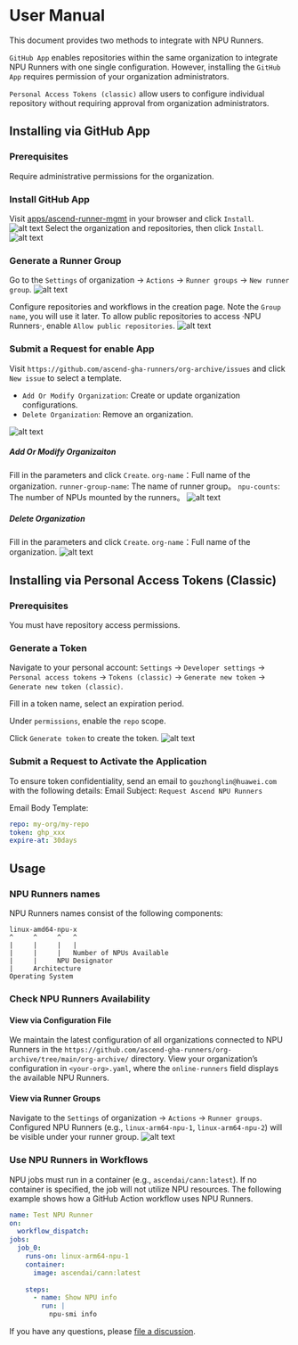 # User Manual

This document provides two methods to integrate with NPU Runners.

`GitHub App` enables repositories within the same organization to integrate NPU Runners with one single configuration. However, installing the `GitHub App` requires permission of your organization administrators.

`Personal Access Tokens (classic)` allow users to configure individual repository without requiring approval from organization administrators.
## Installing via GitHub App
### Prerequisites
Require administrative permissions for the organization.

### Install GitHub App
Visit [apps/ascend-runner-mgmt][1] in your browser and click `Install`.
![alt text](assets/user-manual-zh/image-3.png)
Select the organization and repositories, then click `Install`.
![alt text](assets/user-manual-zh/image-5.png)

### Generate a Runner Group
Go to the `Settings` of organization → `Actions` → `Runner groups` → `New runner group`.
![alt text](assets/user-manual-zh/image-8.png)

Configure repositories and workflows in the creation page. Note the `Group name`, you will use it later.
To allow public repositories to access ·NPU Runners·, enable `Allow public repositories`.
![alt text](assets/user-manual-zh/image-4.png)

### Submit a Request for enable App
Visit `https://github.com/ascend-gha-runners/org-archive/issues` and click `New issue` to select a template.

- `Add Or Modify Organization`: Create or update organization configurations.
- `Delete Organization`: Remove an organization.

![alt text](assets/user-manual-zh/image-10.png)
##### Add Or Modify Organizaiton
Fill in the parameters and click `Create`.
`org-name`：Full name of the organization.
`runner-group-name`: The name of runner group。
`npu-counts`: The number of NPUs mounted by the runners。
![alt text](assets/user-manual-zh/image-15.png)
##### Delete Organization
Fill in the parameters and click `Create`.
`org-name`：Full name of the organization.
![alt text](assets/user-manual-zh/image-13.png)

## Installing via Personal Access Tokens (Classic)
### Prerequisites
You must have repository access permissions.

### Generate a Token
Navigate to your personal account:
`Settings` → `Developer settings` → `Personal access tokens` → `Tokens (classic)` → `Generate new token` → `Generate new token (classic)`.

Fill in a token name, select an expiration period.

Under `permissions`, enable the `repo` scope.

Click `Generate token` to create the token.
![alt text](assets/user-manual-zh/image-16.png)

### Submit a Request to Activate the Application
To ensure token confidentiality, send an email to `gouzhonglin@huawei.com` with the following details:
Email Subject:
`Request Ascend NPU Runners`

Email Body Template:
```yaml
repo: my-org/my-repo
token: ghp_xxx
expire-at: 30days
```

## Usage
### NPU Runners names
NPU Runners names consist of the following components:
```
linux-amd64-npu-x
^     ^     ^   ^
|     |     |   |
|     |     |   Number of NPUs Available
|     |     NPU Designator
|     Architecture
Operating System
```

### Check NPU Runners Availability
#### View via Configuration File
We maintain the latest configuration of all organizations connected to NPU Runners in the `https://github.com/ascend-gha-runners/org-archive/tree/main/org-archive/` directory. View your organization’s configuration in `<your-org>.yaml`, where the `online-runners` field displays the available NPU Runners.

#### View via Runner Groups
Navigate to the `Settings` of organization → `Actions` → `Runner groups`. Configured NPU Runners (e.g., `linux-arm64-npu-1`, `linux-arm64-npu-2`) will be visible under your runner group.
![alt text](assets/user-manual-zh/image-7.png)

### Use NPU Runners in Workflows
NPU jobs must run in a container (e.g., `ascendai/cann:latest`). If no container is specified, the job will not utilize NPU resources.
The following example shows how a GitHub Action workflow uses NPU Runners.
```yaml
name: Test NPU Runner
on:
  workflow_dispatch:
jobs:
  job_0:
    runs-on: linux-arm64-npu-1
    container:
      image: ascendai/cann:latest
      
    steps:
      - name: Show NPU info
        run: |
          npu-smi info
```

If you have any questions, please [file a discussion](https://github.com/ascend-gha-runners/docs/discussions).


[1]: https://github.com/apps/ascend-runner-mgmt